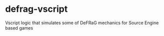 # defrag-vscript
Vscript logic that simulates some of DeFRaG mechanics for Source Engine based games
